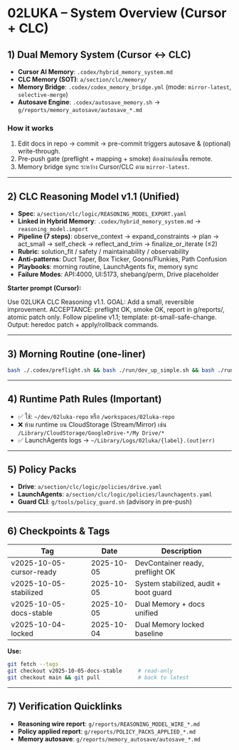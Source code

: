 # 02LUKA – System Overview (Cursor + CLC)

## 1) Dual Memory System (Cursor ↔ CLC)
- **Cursor AI Memory**: `.codex/hybrid_memory_system.md`  
- **CLC Memory (SOT)**: `a/section/clc/memory/`  
- **Memory Bridge**: `.codex/codex_memory_bridge.yml` (mode: `mirror-latest`, `selective-merge`)  
- **Autosave Engine**: `.codex/autosave_memory.sh` → `g/reports/memory_autosave/autosave_*.md`

### How it works
1. Edit docs in repo → commit → pre-commit triggers autosave & (optional) write-through.
2. Pre-push gate (preflight + mapping + smoke) ต้องผ่านก่อนขึ้น remote.
3. Memory bridge sync ระหว่าง Cursor/CLC ตาม `mirror-latest`.

---

## 2) CLC Reasoning Model v1.1 (Unified)
- **Spec**: `a/section/clc/logic/REASONING_MODEL_EXPORT.yaml`  
- **Linked in Hybrid Memory**: `.codex/hybrid_memory_system.md` → `reasoning_model.import`  
- **Pipeline (7 steps)**: observe_context → expand_constraints → plan → act_small → self_check → reflect_and_trim → finalize_or_iterate (≤2)  
- **Rubric**: solution_fit / safety / maintainability / observability  
- **Anti-patterns**: Duct Taper, Box Ticker, Goons/Flunkies, Path Confusion  
- **Playbooks**: morning routine, LaunchAgents fix, memory sync  
- **Failure Modes**: API:4000, UI:5173, shebang/perm, Drive placeholder

**Starter prompt (Cursor):**

Use 02LUKA CLC Reasoning v1.1.
GOAL: Add a small, reversible improvement.
ACCEPTANCE: preflight OK, smoke OK, report in g/reports/, atomic patch only.
Follow pipeline v1.1; template: pt-small-safe-change.
Output: heredoc patch + apply/rollback commands.

---

## 3) Morning Routine (one-liner)
```bash
bash ./.codex/preflight.sh && bash ./run/dev_up_simple.sh && bash ./run/smoke_api_ui.sh
```

---

## 4) Runtime Path Rules (Important)
- ✅ ใช้: `~/dev/02luka-repo` หรือ `/workspaces/02luka-repo`
- ❌ ห้าม runtime บน CloudStorage (Stream/Mirror) เช่น `/Library/CloudStorage/GoogleDrive-*/My Drive/*`
- ✅ LaunchAgents logs → `~/Library/Logs/02luka/{label}.(out|err)`

---

## 5) Policy Packs
- **Drive**: `a/section/clc/logic/policies/drive.yaml`
- **LaunchAgents**: `a/section/clc/logic/policies/launchagents.yaml`
- **Guard CLI**: `g/tools/policy_guard.sh` (advisory in pre-push)

---

## 6) Checkpoints & Tags

| Tag | Date | Description |
|-----|------|-------------|
| v2025-10-05-cursor-ready | 2025-10-05 | DevContainer ready, preflight OK |
| v2025-10-05-stabilized | 2025-10-05 | System stabilized, audit + boot guard |
| v2025-10-05-docs-stable | 2025-10-05 | Dual Memory + docs unified |
| v2025-10-04-locked | 2025-10-04 | Dual Memory locked baseline |

**Use:**
```bash
git fetch --tags
git checkout v2025-10-05-docs-stable     # read-only
git checkout main && git pull            # back to latest
```

---

## 7) Verification Quicklinks
- **Reasoning wire report**: `g/reports/REASONING_MODEL_WIRE_*.md`
- **Policy applied report**: `g/reports/POLICY_PACKS_APPLIED_*.md`
- **Memory autosave**: `g/reports/memory_autosave/autosave_*.md`
